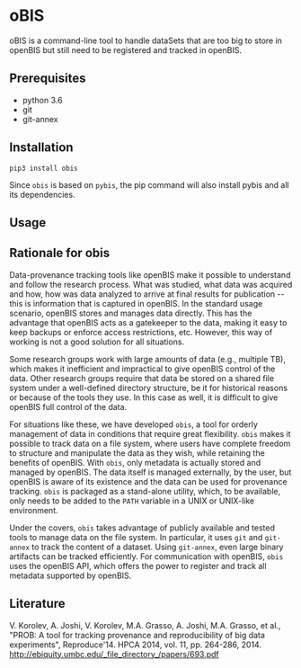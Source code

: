 # oBIS
oBIS is a command-line tool to handle dataSets that are too big to store in openBIS but still need to be registered and tracked in openBIS.

## Prerequisites
* python 3.6
* git
* git-annex


## Installation

```
pip3 install obis
```

Since `obis` is based on `pybis`, the pip command will also install pybis and all its dependencies.

## Usage







## Rationale for obis

Data-provenance tracking tools like openBIS make it possible to understand and follow the research process. What was studied, what data was acquired and how, how was data analyzed to arrive at final results for publication -- this is information that is captured in openBIS. In the standard usage scenario, openBIS stores and manages data directly. This has the advantage that openBIS acts as a gatekeeper to the data, making it easy to keep backups or enforce access restrictions, etc. However, this way of working is not a good solution for all situations.

Some research groups work with large amounts of data (e.g., multiple TB), which makes it inefficient and impractical to give openBIS control of the data. Other research groups require that data be stored on a shared file system under a well-defined directory structure, be it for historical reasons or because of the tools they use. In this case as well, it is difficult to give openBIS full control of the data.

For situations like these, we have developed `obis`, a tool for orderly management of data in conditions that require great flexibility. `obis` makes it possible to track data on a file system, where users have complete freedom to structure and manipulate the data as they wish, while retaining the benefits of openBIS. With `obis`, only metadata is actually stored and managed by openBIS. The data itself is managed externally, by the user, but openBIS is aware of its existence and the data can be used for provenance tracking. `obis` is packaged as a stand-alone utility, which, to be available, only needs to be added to the `PATH` variable in a UNIX or UNIX-like environment.

Under the covers, `obis` takes advantage of publicly available and tested tools to manage data on the file system. In particular, it uses `git` and `git-annex` to track the content of a dataset. Using `git-annex`, even large binary artifacts can be tracked efficiently. For communication with openBIS, `obis` uses the openBIS API, which offers the power to register and track all metadata supported by openBIS.


## Literature

  V. Korolev, A. Joshi, V. Korolev, M.A. Grasso, A. Joshi, M.A. Grasso, et al., "PROB: A tool for tracking provenance and reproducibility of big data experiments", Reproduce'14. HPCA 2014, vol. 11, pp. 264-286, 2014.
  http://ebiquity.umbc.edu/_file_directory_/papers/693.pdf
